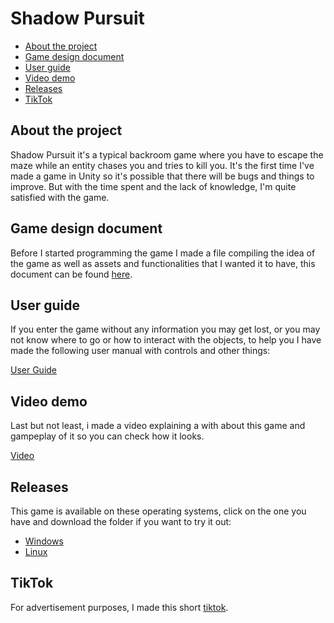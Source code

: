 # Shadow Pursuit
* [About the project](#about-the-project)
* [Game design document](#game-design-document)
* [User guide](#user-guide)
* [Video demo](#video-demo)
* [Releases](#releases)
* [TikTok](#tiktok)

## About the project
Shadow Pursuit it's a typical backroom game where you have to escape the maze while an entity chases you and tries to kill you. It's the first time I've made a game in Unity so it's possible that there will be bugs and things to improve. But with the time spent and the lack of knowledge, I'm quite satisfied with the game.

## Game design document
Before I started programming the game I made a file compiling the idea of the game as well as assets and functionalities that I wanted it to have, this document can be found [here](https://docs.google.com/document/d/1pWAdIQzPke30ur35ZB7AAJZJb8T3kqzFJO6r-J3zJ5o/edit?usp=drive_link).

## User guide
If you enter the game without any information you may get lost, or you may not know where to go or how to interact with the objects, to help you I have made the following user manual with controls and other things:

[User Guide](https://docs.google.com/document/d/1HVxv3UzfqX-xBGpXzzlxqPYhnLardTRMbsDZMnw48Ns/edit?usp=drive_link)

## Video demo
Last but not least, i made a video explaining a with about this game and gampeplay of it so you can check how it looks.

[Video]()

## Releases
This game is available on these operating systems, click on the one you have and download the folder if you want to try it out:
- [Windows](https://drive.google.com/file/d/1HENsc61Gr4mjsaEO32jdcByWUFH_y4aJ/view?usp=drive_link)
- [Linux](https://drive.google.com/file/d/17h-NC3rPtuKLm40qW0I-Z7ZGgZGIexSS/view?usp=drive_link)

## TikTok
For advertisement purposes, I made this short [tiktok](#).
